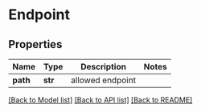 # Endpoint

## Properties
Name | Type | Description | Notes
------------ | ------------- | ------------- | -------------
**path** | **str** | allowed endpoint | 

[[Back to Model list]](../README.md#documentation-for-models) [[Back to API list]](../README.md#documentation-for-api-endpoints) [[Back to README]](../README.md)


